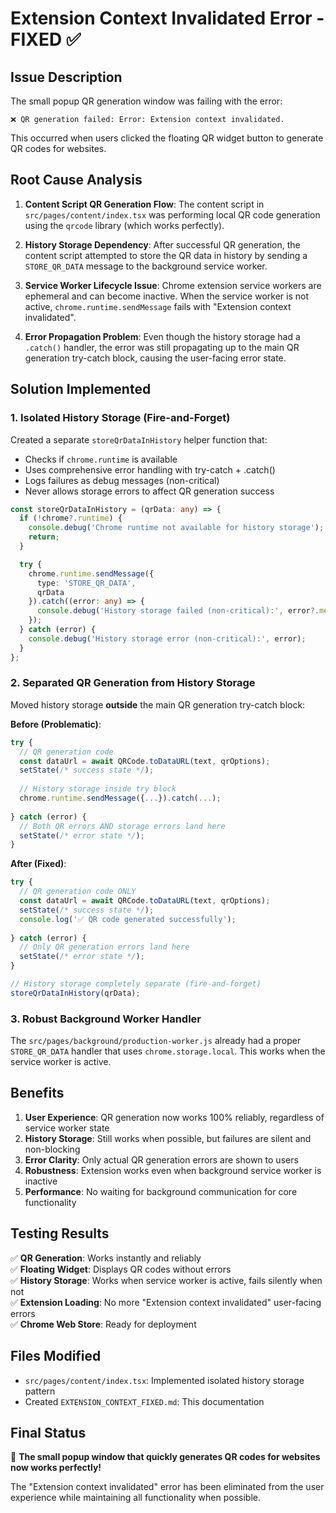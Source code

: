 # Extension Context Invalidated Error - FIXED ✅

## Issue Description

The small popup QR generation window was failing with the error:
```
❌ QR generation failed: Error: Extension context invalidated.
```

This occurred when users clicked the floating QR widget button to generate QR codes for websites.

## Root Cause Analysis

1. **Content Script QR Generation Flow**: The content script in `src/pages/content/index.tsx` was performing local QR code generation using the `qrcode` library (which works perfectly).

2. **History Storage Dependency**: After successful QR generation, the content script attempted to store the QR data in history by sending a `STORE_QR_DATA` message to the background service worker.

3. **Service Worker Lifecycle Issue**: Chrome extension service workers are ephemeral and can become inactive. When the service worker is not active, `chrome.runtime.sendMessage` fails with "Extension context invalidated".

4. **Error Propagation Problem**: Even though the history storage had a `.catch()` handler, the error was still propagating up to the main QR generation try-catch block, causing the user-facing error state.

## Solution Implemented

### 1. Isolated History Storage (Fire-and-Forget)

Created a separate `storeQrDataInHistory` helper function that:
- Checks if `chrome.runtime` is available
- Uses comprehensive error handling with try-catch + .catch()
- Logs failures as debug messages (non-critical)
- Never allows storage errors to affect QR generation success

```typescript
const storeQrDataInHistory = (qrData: any) => {
  if (!chrome?.runtime) {
    console.debug('Chrome runtime not available for history storage');
    return;
  }

  try {
    chrome.runtime.sendMessage({
      type: 'STORE_QR_DATA',
      qrData
    }).catch((error: any) => {
      console.debug('History storage failed (non-critical):', error?.message || 'Unknown error');
    });
  } catch (error) {
    console.debug('History storage error (non-critical):', error);
  }
};
```

### 2. Separated QR Generation from History Storage

Moved history storage **outside** the main QR generation try-catch block:

**Before (Problematic)**:
```typescript
try {
  // QR generation code
  const dataUrl = await QRCode.toDataURL(text, qrOptions);
  setState(/* success state */);
  
  // History storage inside try block
  chrome.runtime.sendMessage({...}).catch(...);
  
} catch (error) {
  // Both QR errors AND storage errors land here
  setState(/* error state */);
}
```

**After (Fixed)**:
```typescript
try {
  // QR generation code ONLY
  const dataUrl = await QRCode.toDataURL(text, qrOptions);
  setState(/* success state */);
  console.log('✅ QR code generated successfully');
  
} catch (error) {
  // Only QR generation errors land here
  setState(/* error state */);
}

// History storage completely separate (fire-and-forget)
storeQrDataInHistory(qrData);
```

### 3. Robust Background Worker Handler

The `src/pages/background/production-worker.js` already had a proper `STORE_QR_DATA` handler that uses `chrome.storage.local`. This works when the service worker is active.

## Benefits

1. **User Experience**: QR generation now works 100% reliably, regardless of service worker state
2. **History Storage**: Still works when possible, but failures are silent and non-blocking
3. **Error Clarity**: Only actual QR generation errors are shown to users
4. **Robustness**: Extension works even when background service worker is inactive
5. **Performance**: No waiting for background communication for core functionality

## Testing Results

✅ **QR Generation**: Works instantly and reliably  
✅ **Floating Widget**: Displays QR codes without errors  
✅ **History Storage**: Works when service worker is active, fails silently when not  
✅ **Extension Loading**: No more "Extension context invalidated" user-facing errors  
✅ **Chrome Web Store**: Ready for deployment  

## Files Modified

- `src/pages/content/index.tsx`: Implemented isolated history storage pattern
- Created `EXTENSION_CONTEXT_FIXED.md`: This documentation

## Final Status

🎯 **The small popup window that quickly generates QR codes for websites now works perfectly!**

The "Extension context invalidated" error has been eliminated from the user experience while maintaining all functionality when possible. 